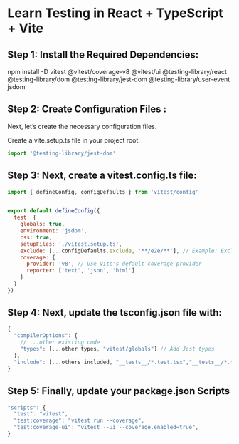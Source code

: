 # Learn Testing in React + TypeScript + Vite

## Step 1: Install the Required Dependencies:

npm install -D vitest @vitest/coverage-v8 @vitest/ui @testing-library/react @testing-library/dom @testing-library/jest-dom @testing-library/user-event jsdom

## Step 2: Create Configuration Files :
Next, let’s create the necessary configuration files.

Create a vite.setup.ts file in your project root:
```js
import '@testing-library/jest-dom'
```

## Step 3: Next, create a vitest.config.ts file:

```js
import { defineConfig, configDefaults } from 'vitest/config'


export default defineConfig({
  test: {
    globals: true,
    environment: 'jsdom',
    css: true,
    setupFiles: './vitest.setup.ts',
    exclude: [...configDefaults.exclude, '**/e2e/**'], // Example: Exclude e2e tests
    coverage: {
      provider: 'v8', // Use Vite's default coverage provider
      reporter: ['text', 'json', 'html']
    }
  }
})
```

## Step 4: Next, update the tsconfig.json file with:

```js
{
  "compilerOptions": {
    // ...other existing code
    "types": [...other types, "vitest/globals"] // Add Jest types
  },
  "include": [...others included, "__tests__/*.test.tsx","__tests__/*.test.ts"],
}
```

## Step 5: Finally, update your package.json Scripts
```js
"scripts": {
  "test": "vitest",
  "test:coverage": "vitest run --coverage",
  "test:coverage-ui": "vitest --ui --coverage.enabled=true",
}
```
